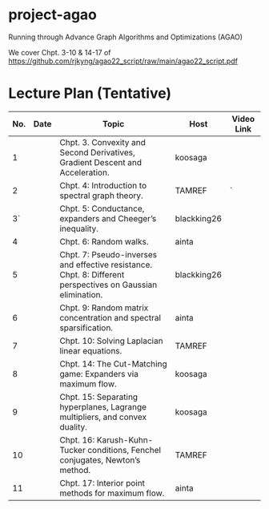 # project-agao
Running through Advance Graph Algorithms and Optimizations (AGAO)

We cover Chpt. 3-10 & 14-17 of https://github.com/rjkyng/agao22_script/raw/main/agao22_script.pdf

# Lecture Plan (Tentative)

| No. | Date | Topic                                                                                                       | Host        | Video Link |
|-----|------|-------------------------------------------------------------------------------------------------------------|-------------|------------|
| 1   |      | Chpt. 3. Convexity and Second Derivatives, Gradient Descent and Acceleration.                               | koosaga     |            |
| 2   |      | Chpt. 4: Introduction to spectral graph theory.                                                             | TAMREF      | `          |
| 3`  |      | Chpt. 5: Conductance, expanders and Cheeger’s inequality.                                                   | blackking26 |            |
| 4   |      | Chpt. 6: Random walks.                                                                                      | ainta       |            |
| 5   |      | Chpt. 7: Pseudo-inverses and effective resistance.<br/> Chpt. 8: Different perspectives on Gaussian elimination. | blackking26 |            |
| 6   |      | Chpt. 9: Random matrix concentration and spectral sparsification.                                           | ainta       |            |
| 7   |      | Chpt. 10: Solving Laplacian linear equations.                                                               | TAMREF      |            |
| 8   |      | Chpt. 14: The Cut-Matching game: Expanders via maximum flow.                                                | koosaga     |            |
| 9   |      | Chpt. 15: Separating hyperplanes, Lagrange multipliers, and convex duality.                                 | koosaga     |            |
| 10  |      | Chpt. 16: Karush-Kuhn-Tucker conditions, Fenchel conjugates, Newton’s method.                               | TAMREF      |            |
| 11  |      | Chpt. 17: Interior point methods for maximum flow.                                                          | ainta       |            |
